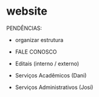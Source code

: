 # website

PENDÊNCIAS:

- organizar estrutura
- FALE CONOSCO
- Editais (interno / externo)

- Serviços Acadêmicos (Dani)
- Serviços Administrativos (Josi)